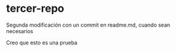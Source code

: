 # tercer-repo
Segunda modificación con un commit en readme.md, cuando sean necesarios

Creo que esto es una prueba